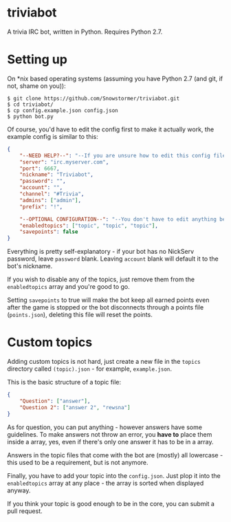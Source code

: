 triviabot
=========

A trivia IRC bot, written in Python. Requires Python 2.7.

Setting up
=========
On *nix based operating systems (assuming you have Python 2.7 (and git, if not, shame on you)):
```
$ git clone https://github.com/Snowstormer/triviabot.git
$ cd triviabot/
$ cp config.example.json config.json
$ python bot.py
```

Of course, you'd have to edit the config first to make it actually work, the example config is similar to this:

```json
{
	"--NEED HELP?--": "--If you are unsure how to edit this config file, please visit the GitHub page for help.--",
	"server": "irc.myserver.com",
	"port": 6667,
	"nickname": "Triviabot",
	"password": "",
	"account": "",
	"channel": "#Trivia",
	"admins": ["admin"],
	"prefix": "!",

	"--OPTIONAL CONFIGURATION--": "--You don't have to edit anything below here, but you can if you so wish.--",
	"enabledtopics": ["topic", "topic", "topic"],
	"savepoints": false
}
```

Everything is pretty self-explanatory - if your bot has no NickServ password, leave `password` blank. Leaving `account` blank will default it to the bot's nickname.

If you wish to disable any of the topics, just remove them from the `enabledtopics` array and you're good to go.

Setting `savepoints` to true will make the bot keep all earned points even after the game is stopped or the bot disconnects through a points file (`points.json`), deleting this file will reset the points.

Custom topics
=============
Adding custom topics is not hard, just create a new file in the `topics` directory called `(topic).json` - for example, `example.json`.

This is the basic structure of a topic file:

```json
{
	"Question": ["answer"],
	"Question 2": ["answer 2", "rewsna"]
}
```

As for question, you can put anything - however answers have some guidelines. To make answers not throw an error, you **have to** place them inside a array, yes, even if there's only one answer it has to be in a array.

Answers in the topic files that come with the bot are (mostly) all lowercase - this used to be a requirement, but is not anymore.

Finally, you have to add your topic into the `config.json`. Just plop it into the `enabledtopics` array at any place - the array is sorted when displayed anyway.

If you think your topic is good enough to be in the core, you can submit a pull request.
